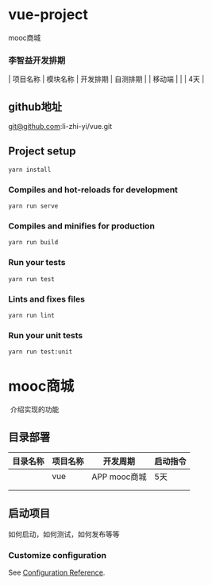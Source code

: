# vue-project
 mooc商城

 ### 李智益开发排期

| 项目名称 | 模块名称 | 开发排期 | 自测排期 |
| 移动端   |          |         |     4天  |



## github地址
git@github.com:li-zhi-yi/vue.git

## Project setup
```
yarn install
```

### Compiles and hot-reloads for development
```
yarn run serve
```

### Compiles and minifies for production
```
yarn run build
```

### Run your tests
```
yarn run test
```

### Lints and fixes files
```
yarn run lint
```

### Run your unit tests
```
yarn run test:unit
```

# mooc商城

​	介绍实现的功能

## 目录部署

| 目录名称    | 项目名称 | 开发周期 | 启动指令 |
| ----------- | -------- | -------- | -------- |
| |      vue     |APP mooc商城 |   5天    | yarn serve
|             |          |          |          |
|             |          |          |          |

## 启动项目

如何启动，如何测试，如何发布等等














### Customize configuration
See [Configuration Reference](https://cli.vuejs.org/config/).
